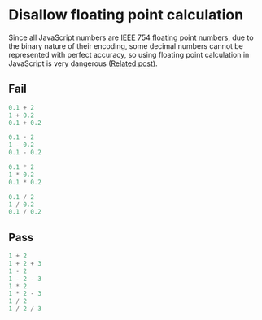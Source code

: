 # Disallow floating point calculation

Since all JavaScript numbers are [IEEE 754 floating point numbers](https://en.wikipedia.org/wiki/IEEE_754), due to the binary nature of their encoding, some decimal numbers cannot be represented with perfect accuracy, so using floating point calculation in JavaScript is very dangerous ([Related post](http://adripofjavascript.com/blog/drips/avoiding-problems-with-decimal-math-in-javascript.html)).

## Fail

```js
0.1 + 2
1 + 0.2
0.1 + 0.2

0.1 - 2
1 - 0.2
0.1 - 0.2

0.1 * 2
1 * 0.2
0.1 * 0.2

0.1 / 2
1 / 0.2
0.1 / 0.2
```

## Pass

```typescript
1 + 2
1 + 2 + 3
1 - 2
1 - 2 - 3
1 * 2
1 * 2 - 3
1 / 2
1 / 2 / 3
```
